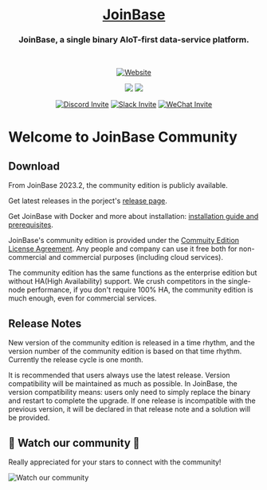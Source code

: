<h1 align="center">
<a href="https://JoinBase.io/">JoinBase</a> </h1>

<h3 align="center">
JoinBase, a single binary AIoT-first data-service platform.
</h3>

<br>

<div align="center">

  <a href="">[![Website](https://img.shields.io/badge/https://-joinbase.io-blue.svg)](https://joinbase.io/)</a>

</div>

<div align="center">

  <a href="">![](https://img.shields.io/github/stars/open-joinbase/JoinBase)</a>
  <a href="">![](https://img.shields.io/github/issues/open-joinbase/JoinBase)</a>

</div>

<div align="center">
 
  <a href="">[![Discord Invite](https://img.shields.io/discord/1031840841226002522?logo=discord&labelColor=8b2671)](https://discord.gg/sqX6vfnURj)</a>
  <a href="">[![Slack Invite](https://img.shields.io/badge/Slack-Join-blue?logo=slack&labelColor=8b2671)](https://join.slack.com/t/joinbaseworkspace/shared_invite/zt-1bizmnl2c-HaXl93gZ5Hnm_ukDAotZzg)</a>
  <a href="">[![WeChat Invite](https://img.shields.io/badge/WeChat-07C160?logo=wechat&labelColor=8b2671)](/community/wechat.md)</a>

</div>

# Welcome to JoinBase Community

## Download

From JoinBase 2023.2, the community edition is publicly available.

Get latest releases in the porject's [release page](https://github.com/open-joinbase/JoinBase/releases).

Get JoinBase with Docker and more about installation: [installation guide and prerequisites](https://joinbase.io/docs/references/install).

JoinBase's community edition is provided under the [Commuity Edition License Agreement](https://joinbase.io/community_license). Any people and company can use it free both for non-commercial and commercial purposes (including cloud services). 

The community edition has the same functions as the enterprise edition but without HA(High Availability) support. We crush competitors in the single-node performance, if you don't require 100% HA, the community edition is much enough, even for commercial services. 

## Release Notes

New version of the community edition is released in a time rhythm, and the version number of the community edition is based on that time rhythm. Currently the release cycle is one month.

It is recommended that users always use the latest release. Version compatibility will be maintained as much as possible. In JoinBase, the version compatibility means: users only need to simply replace the binary and restart to complete the upgrade. If one release is incompatible with the previous version, it will be declared in that release note and a solution will be provided.

## :revolving_hearts: Watch our community :revolving_hearts:

Really appreciated for your stars to connect with the community!

![Watch our community](https://user-images.githubusercontent.com/79301703/182365526-df074c64-cee4-45f6-b8e0-b912f17332c6.gif)
